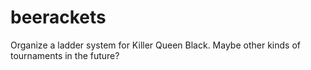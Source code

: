# beerackets
Organize a ladder system for Killer Queen Black. Maybe other kinds of tournaments in the future?
